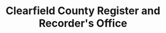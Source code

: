 ---
layout: repo
title: "Clearfield County Register and Recorder's Office"
id: 13359
permalink: repos/13359/
---